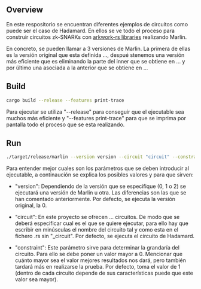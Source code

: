 ## Overview

En este respositorio se encuentran diferentes ejemplos de circuitos como puede ser el caso de Hadamard. En ellos se ve todo el proceso para construir circuitos zk-SNARKs con [arkwork-rs libraries](https://github.com/arkworks-rs) realizando Marlin.

En concreto, se pueden llamar a 3 versiones de Marlin. La primera de ellas es la versión original que esta definida ..., despué stenemos una versión más eficiente que es eliminando la parte del inner que se obtiene en ... y por último una asociada a la anterior que se obtiene en ...

## Build

```sh
cargo build --release --features print-trace
```

Para ejecutar se utiliza "--release" para conseguir que el ejecutable sea muchos más eficiente y "--features print-trace" para que se imprima por pantalla todo el proceso que se esta realizando.

## Run

```sh
./target/release/marlin --version version --circuit "circuit" --constraints constraint
```

Para entender mejor cuales son los parámetros que se deben introducir al ejecutable, a continaución se explica los posibles valores y para que sirven:

* "version": Dependiendo de la versión que se especifique (0, 1 o 2) se ejecutará una versión de Marlin u otra. Las diferencias son las que se han comentado anteriormente. Por defecto, se ejecuta la versión original, la 0.

* "circuit": En este proyecto se ofrecen ... circuitos. De modo que se deberá especificar cual es el que se quiere ejecutar, para ello hay que escribir en minúsculas el nombre del circuito tal y como esta en el fichero .rs sin "_circuit". Por defecto, se ejecuta el circuito de Hadamard.

* "constraint": Este parámetro sirve para determinar la grandaría del circuito. Para ello se debe poner un valor mayor a 0. Mencionar que cuánto mayor sea el valor mejores resultados nos dará, pero también tardará más en realizarse la prueba. Por defecto, toma el valor de 1 (dentro de cada circuito depende de sus características puede que este valor sea mayor).
